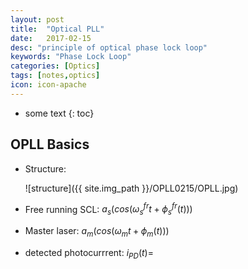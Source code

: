 ```yaml
---
layout: post
title:  "Optical PLL"
date:   2017-02-15
desc: "principle of optical phase lock loop"
keywords: "Phase Lock Loop"
categories: [Optics]
tags: [notes,optics]
icon: icon-apache
---
```


* some text
{: toc}

## OPLL Basics
- Structure:

  ![structure]({{ site.img_path }}/OPLL0215/OPLL.jpg)

- Free running SCL:  $a_s(cos(\omega_s^{fr}t+\phi_s^{fr}(t)))$
- Master laser: $a_m(cos(\omega_mt+\phi_m(t)))$
- detected photocurrrent: $i_{PD}(t)=$


<style>
.page-container {max-width: 1000px}
</style>
